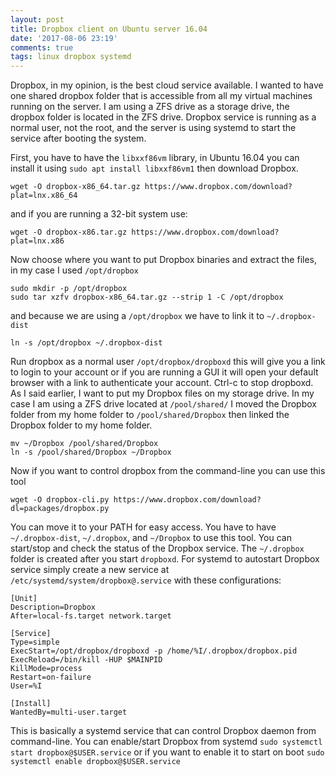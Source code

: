 ```yaml
---
layout: post
title: Dropbox client on Ubuntu server 16.04
date: '2017-08-06 23:19'
comments: true
tags: linux dropbox systemd
---
```


Dropbox, in my opinion, is the best cloud service available. I wanted to have one shared dropbox folder that is accessible from all my virtual machines running on the server. I am using a ZFS drive as a storage drive, the dropbox folder is located in the ZFS drive. Dropbox service is running as a normal user, not the root, and the server is using systemd to start the service after booting the system.

First, you have to have the `libxxf86vm` library, in Ubuntu 16.04 you can install it using `sudo apt install libxxf86vm1` then download Dropbox.
```
wget -O dropbox-x86_64.tar.gz https://www.dropbox.com/download?plat=lnx.x86_64
```
and if you are running a 32-bit system use:
```
wget -O dropbox-x86.tar.gz https://www.dropbox.com/download?plat=lnx.x86
```

Now choose where you want to put Dropbox binaries and extract the files, in my case I used `/opt/dropbox`
```
sudo mkdir -p /opt/dropbox
sudo tar xzfv dropbox-x86_64.tar.gz --strip 1 -C /opt/dropbox
```
and because we are using a `/opt/dropbox` we have to link it to `~/.dropbox-dist`
```
ln -s /opt/dropbox ~/.dropbox-dist
```

Run dropbox as a normal user `/opt/dropbox/dropboxd` this will give you a link to login to your account or if you are running a GUI it will open your default browser with a link to authenticate your account. Ctrl-c to stop dropboxd.
As I said earlier, I want to put my Dropbox files on my storage drive. In my case I am using a ZFS drive located at `/pool/shared/` I moved the Dropbox folder from my home folder to `/pool/shared/Dropbox` then linked the Dropbox folder to my home folder.
```
mv ~/Dropbox /pool/shared/Dropbox
ln -s /pool/shared/Dropbox ~/Dropbox
```

Now if you want to control dropbox from the command-line you can use this tool
```
wget -O dropbox-cli.py https://www.dropbox.com/download?dl=packages/dropbox.py
```
You can move it to your PATH for easy access. You have to have `~/.dropbox-dist`, `~/.dropbox`, and `~/Dropbox` to use this tool. You can start/stop and check the status of the Dropbox service. The `~/.dropbox` folder is created after you start `dropboxd`.
For systemd to autostart Dropbox service simply create a new service at `/etc/systemd/system/dropbox@.service` with these configurations:
```
[Unit]
Description=Dropbox
After=local-fs.target network.target

[Service]
Type=simple
ExecStart=/opt/dropbox/dropboxd -p /home/%I/.dropbox/dropbox.pid
ExecReload=/bin/kill -HUP $MAINPID
KillMode=process
Restart=on-failure
User=%I

[Install]
WantedBy=multi-user.target
```
This is basically a systemd service that can control Dropbox daemon from command-line. You can enable/start Dropbox from systemd `sudo systemctl start dropbox@$USER.service` or if you want to enable it to start on boot `sudo systemctl enable dropbox@$USER.service`

